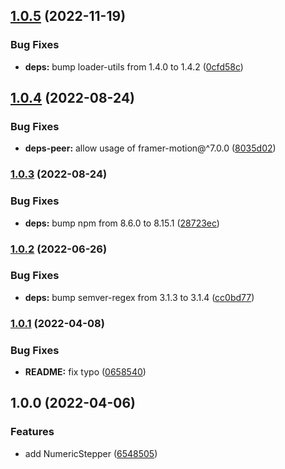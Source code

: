 ## [1.0.5](https://github.com/anatoliygatt/numeric-stepper/compare/v1.0.4...v1.0.5) (2022-11-19)

### Bug Fixes

- **deps:** bump loader-utils from 1.4.0 to 1.4.2 ([0cfd58c](https://github.com/anatoliygatt/numeric-stepper/commit/0cfd58c4d206b056dc89f8ac816b90ec7ec106c7))

## [1.0.4](https://github.com/anatoliygatt/numeric-stepper/compare/v1.0.3...v1.0.4) (2022-08-24)

### Bug Fixes

- **deps-peer:** allow usage of framer-motion@^7.0.0 ([8035d02](https://github.com/anatoliygatt/numeric-stepper/commit/8035d025cb8efdde4722456293a2cb957f52e000))

### [1.0.3](https://github.com/anatoliygatt/numeric-stepper/compare/v1.0.2...v1.0.3) (2022-08-24)

### Bug Fixes

- **deps:** bump npm from 8.6.0 to 8.15.1 ([28723ec](https://github.com/anatoliygatt/numeric-stepper/commit/28723ec88ea3996e26c1940485f41c7788fc35a5))

### [1.0.2](https://github.com/anatoliygatt/numeric-stepper/compare/v1.0.1...v1.0.2) (2022-06-26)

### Bug Fixes

- **deps:** bump semver-regex from 3.1.3 to 3.1.4 ([cc0bd77](https://github.com/anatoliygatt/numeric-stepper/commit/cc0bd77731730f381560d8c29d15046250d42b86))

### [1.0.1](https://github.com/anatoliygatt/numeric-stepper/compare/v1.0.0...v1.0.1) (2022-04-08)

### Bug Fixes

- **README:** fix typo ([0658540](https://github.com/anatoliygatt/numeric-stepper/commit/0658540fb50e31a3264bc34929ee831b2541eb64))

## 1.0.0 (2022-04-06)

### Features

- add NumericStepper ([6548505](https://github.com/anatoliygatt/numeric-stepper/commit/6548505976eb533375526ad8bc3a68e0ae5c8f03))
